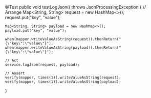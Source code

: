 @Test
public void testLogJson() throws JsonProcessingException {
    // Arrange
    Map<String, String> request = new HashMap<>();
    request.put("key", "value");

    Map<String, String> payload = new HashMap<>();
    payload.put("key", "value");
    
    when(mapper.writeValueAsString(request)).thenReturn("{\"key\":\"value\"}");
    when(mapper.writeValueAsString(payload)).thenReturn("{\"key\":\"value\"}");
    
    // Act
    service.logJson(request, payload);
    
    // Assert
    verify(mapper, times(1)).writeValueAsString(request);
    verify(mapper, times(1)).writeValueAsString(payload);
}
